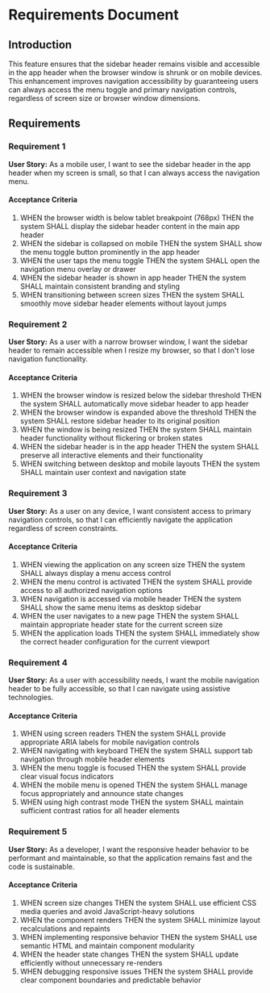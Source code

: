 # Requirements Document

## Introduction

This feature ensures that the sidebar header remains visible and accessible in the app header when the browser window is shrunk or on mobile devices. This enhancement improves navigation accessibility by guaranteeing users can always access the menu toggle and primary navigation controls, regardless of screen size or browser window dimensions.

## Requirements

### Requirement 1

**User Story:** As a mobile user, I want to see the sidebar header in the app header when my screen is small, so that I can always access the navigation menu.

#### Acceptance Criteria

1. WHEN the browser width is below tablet breakpoint (768px) THEN the system SHALL display the sidebar header content in the main app header
2. WHEN the sidebar is collapsed on mobile THEN the system SHALL show the menu toggle button prominently in the app header
3. WHEN the user taps the menu toggle THEN the system SHALL open the navigation menu overlay or drawer
4. WHEN the sidebar header is shown in app header THEN the system SHALL maintain consistent branding and styling
5. WHEN transitioning between screen sizes THEN the system SHALL smoothly move sidebar header elements without layout jumps

### Requirement 2

**User Story:** As a user with a narrow browser window, I want the sidebar header to remain accessible when I resize my browser, so that I don't lose navigation functionality.

#### Acceptance Criteria

1. WHEN the browser window is resized below the sidebar threshold THEN the system SHALL automatically move sidebar header to app header
2. WHEN the browser window is expanded above the threshold THEN the system SHALL restore sidebar header to its original position
3. WHEN the window is being resized THEN the system SHALL maintain header functionality without flickering or broken states
4. WHEN the sidebar header is in the app header THEN the system SHALL preserve all interactive elements and their functionality
5. WHEN switching between desktop and mobile layouts THEN the system SHALL maintain user context and navigation state

### Requirement 3

**User Story:** As a user on any device, I want consistent access to primary navigation controls, so that I can efficiently navigate the application regardless of screen constraints.

#### Acceptance Criteria

1. WHEN viewing the application on any screen size THEN the system SHALL always display a menu access control
2. WHEN the menu control is activated THEN the system SHALL provide access to all authorized navigation options
3. WHEN navigation is accessed via mobile header THEN the system SHALL show the same menu items as desktop sidebar
4. WHEN the user navigates to a new page THEN the system SHALL maintain appropriate header state for the current screen size
5. WHEN the application loads THEN the system SHALL immediately show the correct header configuration for the current viewport

### Requirement 4

**User Story:** As a user with accessibility needs, I want the mobile navigation header to be fully accessible, so that I can navigate using assistive technologies.

#### Acceptance Criteria

1. WHEN using screen readers THEN the system SHALL provide appropriate ARIA labels for mobile navigation controls
2. WHEN navigating with keyboard THEN the system SHALL support tab navigation through mobile header elements
3. WHEN the menu toggle is focused THEN the system SHALL provide clear visual focus indicators
4. WHEN the mobile menu is opened THEN the system SHALL manage focus appropriately and announce state changes
5. WHEN using high contrast mode THEN the system SHALL maintain sufficient contrast ratios for all header elements

### Requirement 5

**User Story:** As a developer, I want the responsive header behavior to be performant and maintainable, so that the application remains fast and the code is sustainable.

#### Acceptance Criteria

1. WHEN screen size changes THEN the system SHALL use efficient CSS media queries and avoid JavaScript-heavy solutions
2. WHEN the component renders THEN the system SHALL minimize layout recalculations and repaints
3. WHEN implementing responsive behavior THEN the system SHALL use semantic HTML and maintain component modularity
4. WHEN the header state changes THEN the system SHALL update efficiently without unnecessary re-renders
5. WHEN debugging responsive issues THEN the system SHALL provide clear component boundaries and predictable behavior